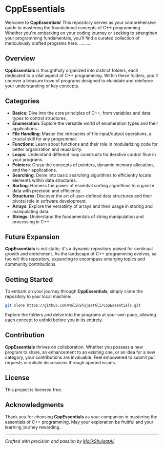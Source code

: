 # CppEssentials

Welcome to **CppEssentials**! This repository serves as your comprehensive guide to mastering the foundational concepts of C++ programming. Whether you're embarking on your coding journey or seeking to strengthen your programming fundamentals, you'll find a curated collection of meticulously crafted programs here.
..........
## Overview

**CppEssentials** is thoughtfully organized into distinct folders, each dedicated to a vital aspect of C++ programming. Within these folders, you'll uncover a treasure trove of programs designed to elucidate and reinforce your understanding of key concepts.

## Categories

- **Basics**: Dive into the core principles of C++, from variables and data types to control structures.
- **Enumeration**: Explore the versatile world of enumeration types and their applications.
- **File Handling**: Master the intricacies of file input/output operations, a crucial skill for any programmer.
- **Functions**: Learn about functions and their role in modularizing code for better organization and reusability.
- **Loops**: Understand different loop constructs for iterative control flow in your programs.
- **Pointers**: Grasp the concepts of pointers, dynamic memory allocation, and their applications.
- **Searching**: Delve into basic searching algorithms to efficiently locate elements within data structures.
- **Sorting**: Harness the power of essential sorting algorithms to organize data with precision and efficiency.
- **Structures**: Discover the art of user-defined data structures and their pivotal role in software development.
- **Arrays**: Explore the versatility of arrays and their usage in storing and manipulating data.
- **Strings**: Understand the fundamentals of string manipulation and processing in C++.

## Future Expansion

**CppEssentials** is not static; it's a dynamic repository poised for continual growth and enrichment. As the landscape of C++ programming evolves, so too will this repository, expanding to encompass emerging topics and community contributions.

## Getting Started

To embark on your journey through **CppEssentials**, simply clone the repository to your local machine:

```bash
git clone https://github.com/MalikShujaatAli/CppEssentials.git
```

Explore the folders and delve into the programs at your own pace, allowing each concept to unfold before you in its entirety.

## Contribution

**CppEssentials** thrives on collaboration. Whether you possess a new program to share, an enhancement to an existing one, or an idea for a new category, your contributions are invaluable. Feel empowered to submit pull requests or initiate discussions through opened issues.

## License

This project is licensed free.

## Acknowledgments

Thank you for choosing **CppEssentials** as your companion in mastering the essentials of C++ programming. May your exploration be fruitful and your learning journey rewarding..

---

*Crafted with precision and passion by [MalikShujaatAli](https://github.com/MalikShujaatAli)*

